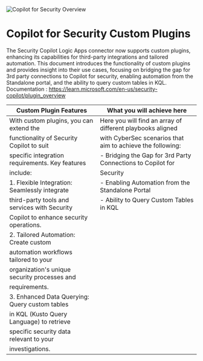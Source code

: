 ![Copilot for Security Overview](https://github.com/KwachSean/Copilot-For-Security/blob/main/Copilot%20for%20Security.png)
# Copilot for Security Custom Plugins
The Security Copilot Logic Apps connector now supports custom plugins, enhancing its capabilities for third-party integrations and tailored automation. This document introduces the functionality of custom plugins and provides insight into their use cases, focusing on bridging the gap for 3rd party connections to Copilot for security, enabling automation from the Standalone portal, and the ability to query custom tables in KQL.
Documentation : https://learn.microsoft.com/en-us/security-copilot/plugin_overview

| Custom Plugin Features                           | What you will achieve here                                   |
|--------------------------------------------------|--------------------------------------------------------------|
| With custom plugins, you can extend the         | Here you will find an array of different playbooks aligned   |
| functionality of Security Copilot to suit       | with CyberSec scenarios that aim to achieve the following:   |
| specific integration requirements. Key features | - Bridging the Gap for 3rd Party Connections to Copilot for  |
| include:                                        | Security                                                     |
| 1. Flexible Integration: Seamlessly integrate   | - Enabling Automation from the Standalone Portal             |
| third-party tools and services with Security    | - Ability to Query Custom Tables in KQL                      |
| Copilot to enhance security operations.         |                                                              |
| 2. Tailored Automation: Create custom           |                                                              |
| automation workflows tailored to your           |                                                              |
| organization's unique security processes and    |                                                              |
| requirements.                                   |                                                              |
| 3. Enhanced Data Querying: Query custom tables  |                                                              |
| in KQL (Kusto Query Language) to retrieve      |                                                              |
| specific security data relevant to your         |                                                              |
| investigations.                                 |                                                              |


